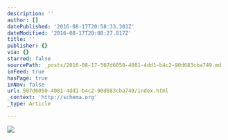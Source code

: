 ```yaml
---
description: ''
author: []
datePublished: '2016-08-17T20:58:33.303Z'
dateModified: '2016-08-17T20:08:27.817Z'
title: ''
publisher: {}
via: {}
starred: false
sourcePath: _posts/2016-08-17-507d6050-4081-4dd1-b4c2-90d683cba749.md
inFeed: true
hasPage: true
inNav: false
url: 507d6050-4081-4dd1-b4c2-90d683cba749/index.html
_context: 'http://schema.org'
_type: Article

---
```

![](https://the-grid-user-content.s3-us-west-2.amazonaws.com/b79a418b-e0c5-4a7a-bc37-b052a767c052.jpg)
